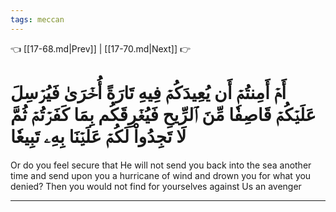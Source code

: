 ```yaml
---
tags: meccan
---
```


👈 [[17-68.md|Prev]] | [[17-70.md|Next]] 👉

# أَمۡ أَمِنتُمۡ أَن يُعِيدَكُمۡ فِيهِ تَارَةً أُخۡرَىٰ فَيُرۡسِلَ عَلَيۡكُمۡ قَاصِفٗا مِّنَ ٱلرِّيحِ فَيُغۡرِقَكُم بِمَا كَفَرۡتُمۡ ثُمَّ لَا تَجِدُواْ لَكُمۡ عَلَيۡنَا بِهِۦ تَبِيعٗا

Or do you feel secure that He will not send you back into the sea another time and send upon you a hurricane of wind and drown you for what you denied? Then you would not find for yourselves against Us an avenger

---

